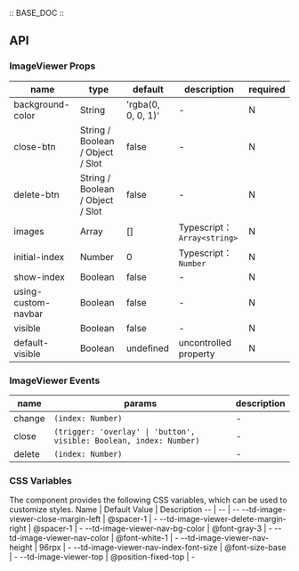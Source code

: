 :: BASE_DOC ::

## API

### ImageViewer Props

 name                | type                             | default            | description                | required 
---------------------|----------------------------------|--------------------|----------------------------|----------
 background-color    | String                           | 'rgba(0, 0, 0, 1)' | \-                         | N        
 close-btn           | String / Boolean / Object / Slot | false              | \-                         | N        
 delete-btn          | String / Boolean / Object / Slot | false              | \-                         | N        
 images              | Array                            | []                 | Typescript：`Array<string>` | N        
 initial-index       | Number                           | 0                  | Typescript：`Number`        | N        
 show-index          | Boolean                          | false              | \-                         | N        
 using-custom-navbar | Boolean                          | false              | \-                         | N        
 visible             | Boolean                          | false              | \-                         | N        
 default-visible     | Boolean                          | undefined          | uncontrolled property      | N        

### ImageViewer Events

 name   | params                                                              | description 
--------|---------------------------------------------------------------------|-------------
 change | `(index: Number)`                                                   | \-          
 close  | `(trigger: 'overlay' \| 'button', visible: Boolean, index: Number)` | \-          
 delete | `(index: Number)`                                                   | \-          

### CSS Variables

The component provides the following CSS variables, which can be used to customize styles.
Name | Default Value | Description
-- | -- | --
--td-image-viewer-close-margin-left | @spacer-1 | -
--td-image-viewer-delete-margin-right | @spacer-1 | -
--td-image-viewer-nav-bg-color | @font-gray-3 | -
--td-image-viewer-nav-color | @font-white-1 | -
--td-image-viewer-nav-height | 96rpx | -
--td-image-viewer-nav-index-font-size | @font-size-base | -
--td-image-viewer-top | @position-fixed-top | - 
